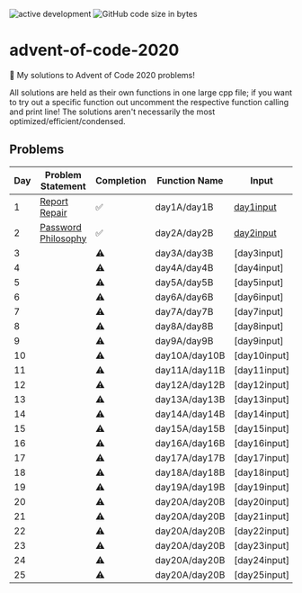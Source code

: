 ![active development](https://img.shields.io/badge/active%20dev-yes-brightgreen.svg)
![GitHub code size in bytes](https://img.shields.io/github/languages/code-size/simcard0000/advent-of-code-2020.svg)
# advent-of-code-2020
🎄 My solutions to Advent of Code 2020 problems!

All solutions are held as their own functions in one large cpp file; if you want to try out a specific function out uncomment the respective function calling and print line! The solutions aren't necessarily the most optimized/efficient/condensed.

## Problems
| Day | Problem Statement                                          | Completion | Function Name |           Input           | A: Solution | B: Solution | 
| --- | ---------------------------------------------------------- | ---------- | ------------- | ------------------------- | ----------- | ----------- |
|  1  | [Report Repair](https://adventofcode.com/2020/day/1)       | ✅         | day1A/day1B  | [day1input](https://github.com/simcard0000/advent-of-code-2020/blob/main/src/day1input.txt)              |   987339   |  259521570  |
|  2  | [Password Philosophy](https://adventofcode.com/2020/day/2) | ✅         | day2A/day2B  | [day2input](https://github.com/simcard0000/advent-of-code-2020/blob/main/src/day2input.txt)              |     393    |     690     | 
|  3  |                                                            |⚠           | day3A/day3B  | [day3input]                |             |             |
|  4  |                                                            |⚠           | day4A/day4B  | [day4input]                |             |             |
|  5  |                                                            |⚠           | day5A/day5B  | [day5input]                |             |             |
|  6  |                                                            |⚠           | day6A/day6B  | [day6input]                |             |             |
|  7  |                                                            |⚠           | day7A/day7B  | [day7input]                |             |             |
|  8  |                                                            |⚠           | day8A/day8B  | [day8input]                |             |             |
|  9  |                                                            |⚠           | day9A/day9B  | [day9input]                |             |             |
| 10  |                                                            |⚠           | day10A/day10B| [day10input]               |             |             |
| 11  |                                                            |⚠           | day11A/day11B| [day11input]               |             |             |
| 12  |                                                            |⚠           | day12A/day12B| [day12input]               |             |             |
| 13  |                                                            |⚠           | day13A/day13B| [day13input]               |             |             |
| 14  |                                                            |⚠           | day14A/day14B| [day14input]               |             |             |
| 15  |                                                            |⚠           | day15A/day15B| [day15input]               |             |             |
| 16  |                                                            |⚠           | day16A/day16B| [day16input]               |             |             |
| 17  |                                                            |⚠           | day17A/day17B| [day17input]               |             |             |
| 18  |                                                            |⚠           | day18A/day18B| [day18input]               |             |             |
| 19  |                                                            |⚠           | day19A/day19B| [day19input]               |             |             |
| 20  |                                                            |⚠           | day20A/day20B| [day20input]               |             |             |
| 21  |                                                            |⚠           | day20A/day20B| [day21input]               |             |             |
| 22  |                                                            |⚠           | day20A/day20B| [day22input]               |             |             |
| 23  |                                                            |⚠           | day20A/day20B| [day23input]               |             |             |
| 24  |                                                            |⚠           | day20A/day20B| [day24input]               |             |             |
| 25  |                                                            |⚠           | day20A/day20B| [day25input]               |             |             |
